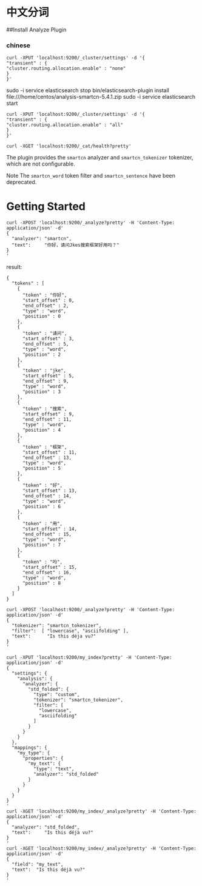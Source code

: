 # 中文分词
##Install Analyze Plugin
### chinese
```
curl -XPUT 'localhost:9200/_cluster/settings' -d '{
"transient" : {
"cluster.routing.allocation.enable" : "none"
}
}'
```
sudo -i service elasticsearch stop
bin/elasticsearch-plugin install  file:///home/centos/analysis-smartcn-5.4.1.zip 
sudo -i service elasticsearch start
```
curl -XPUT 'localhost:9200/_cluster/settings' -d '{
"transient" : {
"cluster.routing.allocation.enable" : "all"
}
}'
```
```
curl -XGET 'localhost:9200/_cat/health?pretty'
```

The plugin provides the `smartcn` analyzer and `smartcn_tokenizer` tokenizer, which are not configurable.

Note
The `smartcn_word` token filter and `smartcn_sentence` have been deprecated.

# Getting Started
```
curl -XPOST 'localhost:9200/_analyze?pretty' -H 'Content-Type: application/json' -d'
{
  "analyzer": "smartcn",
  "text":     "你好，请问Jkes搜索框架好用吗？"
}
'
```
result:
```
{
  "tokens" : [
    {
      "token" : "你好",
      "start_offset" : 0,
      "end_offset" : 2,
      "type" : "word",
      "position" : 0
    },
    {
      "token" : "请问",
      "start_offset" : 3,
      "end_offset" : 5,
      "type" : "word",
      "position" : 2
    },
    {
      "token" : "jke",
      "start_offset" : 5,
      "end_offset" : 9,
      "type" : "word",
      "position" : 3
    },
    {
      "token" : "搜索",
      "start_offset" : 9,
      "end_offset" : 11,
      "type" : "word",
      "position" : 4
    },
    {
      "token" : "框架",
      "start_offset" : 11,
      "end_offset" : 13,
      "type" : "word",
      "position" : 5
    },
    {
      "token" : "好",
      "start_offset" : 13,
      "end_offset" : 14,
      "type" : "word",
      "position" : 6
    },
    {
      "token" : "用",
      "start_offset" : 14,
      "end_offset" : 15,
      "type" : "word",
      "position" : 7
    },
    {
      "token" : "吗",
      "start_offset" : 15,
      "end_offset" : 16,
      "type" : "word",
      "position" : 8
    }
  ]
}

```
```
curl -XPOST 'localhost:9200/_analyze?pretty' -H 'Content-Type: application/json' -d'
{
  "tokenizer": "smartcn_tokenizer",
  "filter":  [ "lowercase", "asciifolding" ],
  "text":      "Is this déja vu?"
}
'
```

```
curl -XPUT 'localhost:9200/my_index?pretty' -H 'Content-Type: application/json' -d'
{
  "settings": {
    "analysis": {
      "analyzer": {
        "std_folded": { 
          "type": "custom",
          "tokenizer": "smartcn_tokenizer",
          "filter": [
            "lowercase",
            "asciifolding"
          ]
        }
      }
    }
  },
  "mappings": {
    "my_type": {
      "properties": {
        "my_text": {
          "type": "text",
          "analyzer": "std_folded" 
        }
      }
    }
  }
}
'
curl -XGET 'localhost:9200/my_index/_analyze?pretty' -H 'Content-Type: application/json' -d'
{
  "analyzer": "std_folded", 
  "text":     "Is this déjà vu?"
}
'
curl -XGET 'localhost:9200/my_index/_analyze?pretty' -H 'Content-Type: application/json' -d'
{
  "field": "my_text", 
  "text":  "Is this déjà vu?"
}
'

```